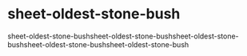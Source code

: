# sheet-oldest-stone-bush
sheet-oldest-stone-bushsheet-oldest-stone-bushsheet-oldest-stone-bushsheet-oldest-stone-bushsheet-oldest-stone-bush
